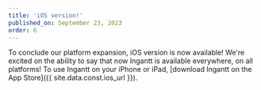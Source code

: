 ```yaml
---
title: 'iOS version!'
published_on: September 23, 2023
order: 6
---
```


To conclude our platform expansion, iOS version is now available! We're excited on the ability to say that now Ingantt is available everywhere, on all platforms! To use Ingantt on your iPhone or iPad, [download Ingantt on the App Store]({{ site.data.const.ios_url }}).
